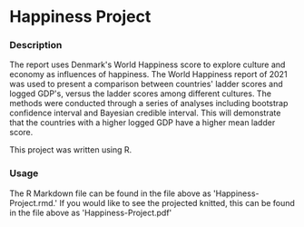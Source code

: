 # Happiness Project


### Description
The report uses Denmark's World Happiness score to explore culture and economy as influences of happiness. The World Happiness report of 2021 was used to present a comparison between countries' ladder scores and logged GDP's, versus the ladder scores among different cultures. The methods were conducted through a series of analyses including bootstrap confidence interval and Bayesian credible interval. This will demonstrate that the countries with a higher logged GDP have a higher mean ladder score. 

This project was written using R.
### Usage
The R Markdown file can be found in the file above as 'Happiness-Project.rmd.' If you would like to see the projected knitted, this can be found in the file above as 'Happiness-Project.pdf'
